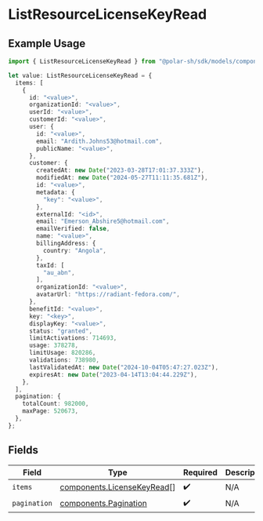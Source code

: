# ListResourceLicenseKeyRead

## Example Usage

```typescript
import { ListResourceLicenseKeyRead } from "@polar-sh/sdk/models/components/listresourcelicensekeyread.js";

let value: ListResourceLicenseKeyRead = {
  items: [
    {
      id: "<value>",
      organizationId: "<value>",
      userId: "<value>",
      customerId: "<value>",
      user: {
        id: "<value>",
        email: "Ardith.Johns53@hotmail.com",
        publicName: "<value>",
      },
      customer: {
        createdAt: new Date("2023-03-28T17:01:37.333Z"),
        modifiedAt: new Date("2024-05-27T11:11:35.681Z"),
        id: "<value>",
        metadata: {
          "key": "<value>",
        },
        externalId: "<id>",
        email: "Emerson_Abshire5@hotmail.com",
        emailVerified: false,
        name: "<value>",
        billingAddress: {
          country: "Angola",
        },
        taxId: [
          "au_abn",
        ],
        organizationId: "<value>",
        avatarUrl: "https://radiant-fedora.com/",
      },
      benefitId: "<value>",
      key: "<key>",
      displayKey: "<value>",
      status: "granted",
      limitActivations: 714693,
      usage: 378278,
      limitUsage: 820286,
      validations: 738980,
      lastValidatedAt: new Date("2024-10-04T05:47:27.023Z"),
      expiresAt: new Date("2023-04-14T13:04:44.229Z"),
    },
  ],
  pagination: {
    totalCount: 982000,
    maxPage: 520673,
  },
};
```

## Fields

| Field                                                                    | Type                                                                     | Required                                                                 | Description                                                              |
| ------------------------------------------------------------------------ | ------------------------------------------------------------------------ | ------------------------------------------------------------------------ | ------------------------------------------------------------------------ |
| `items`                                                                  | [components.LicenseKeyRead](../../models/components/licensekeyread.md)[] | :heavy_check_mark:                                                       | N/A                                                                      |
| `pagination`                                                             | [components.Pagination](../../models/components/pagination.md)           | :heavy_check_mark:                                                       | N/A                                                                      |